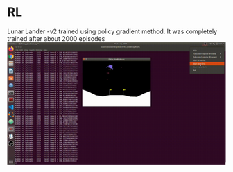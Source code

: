 # RL
Lunar Lander -v2 trained using policy gradient method. It was completely trained after about 2000 episodes
<img src="/Videos/Lunar_Lander_policy_gradients.gif">
